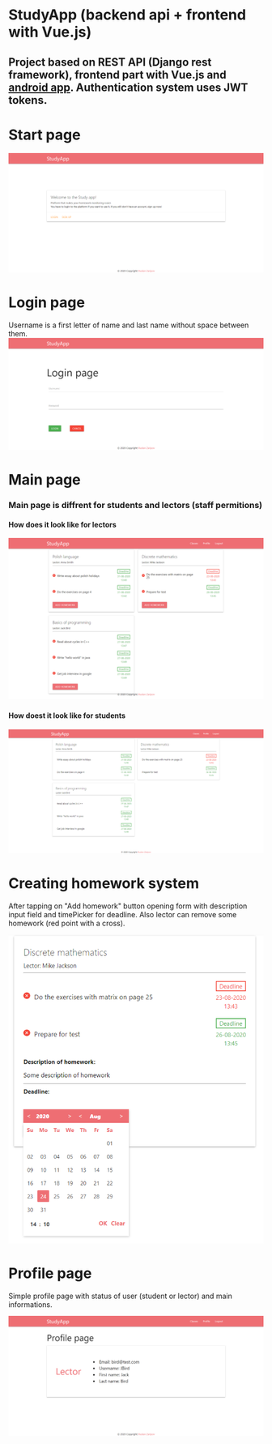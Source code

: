 # StudyApp (backend api + frontend with Vue.js)
## Project based on REST API (Django rest framework), frontend part with Vue.js and [android app](https://github.com/G33kFreak/StudyAppMobile). Authentication system uses JWT tokens.  

# Start page
![](welcomePage.png)

# Login page
Username is a first letter of name and last name without space between them.
![](loginPage.png)

# Main page
### Main page is diffrent for students and lectors (staff permitions)
#### How does it look like for lectors
![](mainPage.png)
#### How doest it look like for students 
![](mainPageStudent.png)

# Creating homework system
After tapping on "Add homework" button opening form with description input field and timePicker for deadline.
Also lector can remove some homework (red point with a cross).

![](addHomework.png)

# Profile page
Simple profile page with status of user (student or lector) and main informations.

![](profilePage.png)
